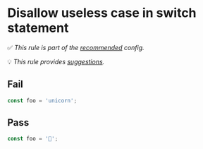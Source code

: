 # Disallow useless case in switch statement

<!-- Do not manually modify RULE_NOTICE part. Run: `npm run generate-rule-notices` -->
<!-- RULE_NOTICE -->
✅ *This rule is part of the [recommended](https://github.com/sindresorhus/eslint-plugin-unicorn#recommended-config) config.*

💡 *This rule provides [suggestions](https://eslint.org/docs/developer-guide/working-with-rules#providing-suggestions).*
<!-- /RULE_NOTICE -->

<!-- Remove this comment, add more detailed description. -->

## Fail

```js
const foo = 'unicorn';
```

## Pass

```js
const foo = '🦄';
```
